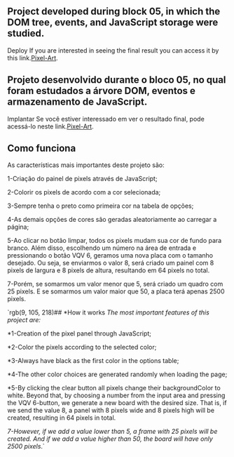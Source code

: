 ## Project developed during block 05, in which the DOM tree, events, and JavaScript storage were studied.


Deploy
If you are interested in seeing the final result you can access it by this link.[Pixel-Art](http://pixelart-pietrobucker.surge.sh/).

## Projeto desenvolvido durante o bloco 05, no qual foram estudados a árvore DOM, eventos e armazenamento de JavaScript.


Implantar
Se você estiver interessado em ver o resultado final, pode acessá-lo neste link.[Pixel-Art](http://pixelart-pietrobucker.surge.sh/).

## Como funciona
As características mais importantes deste projeto são:

1-Criação do painel de pixels através de JavaScript;

2-Colorir os pixels de acordo com a cor selecionada;

3-Sempre tenha o preto como primeira cor na tabela de opções;

4-As demais opções de cores são geradas aleatoriamente ao carregar a página;

5-Ao clicar no botão limpar, todos os pixels mudam sua cor de fundo para branco. Além disso, escolhendo um número na área de entrada e pressionando o botão VQV 6, geramos uma nova placa com o tamanho desejado. Ou seja, se enviarmos o valor 8, será criado um painel com 8 pixels de largura e 8 pixels de altura, resultando em 64 pixels no total.

7-Porém, se somarmos um valor menor que 5, será criado um quadro com 25 pixels. E se somarmos um valor maior que 50, a placa terá apenas 2500 pixels.


`rgb(9, 105, 218)## *How it works
*The most important features of this project are:*

*1-Creation of the pixel panel through JavaScript;

*2-Color the pixels according to the selected color;

*3-Always have black as the first color in the options table;

*4-The other color choices are generated randomly when loading the page;

*5-By clicking the clear button all pixels change their backgroundColor to white. Beyond that, by choosing a number from the input area and pressing the VQV 6-button, we generate a new board with the desired size. That is, if we send the value 8, a panel with 8 pixels wide and 8 pixels high will be created, resulting in 64 pixels in total.

*7-However, if we add a value lower than 5, a frame with 25 pixels will be created. And if we add a value higher than 50, the board will have only 2500 pixels*.`




<!-- Olá, Tryber!
Esse é apenas um arquivo inicial para o README do seu projeto no qual você pode customizar e reutilizar todas as vezes que for executar o trybe-publisher.

Para deixá-lo com a sua cara, basta alterar o seguinte arquivo da sua máquina: ~/.student-repo-publisher/custom/_NEW_README.md

É essencial que você preencha esse documento por conta própria, ok?
Não deixe de usar nossas dicas de escrita de README de projetos, e deixe sua criatividade brilhar!
:warning: IMPORTANTE: você precisa deixar nítido:
- quais arquivos/pastas foram desenvolvidos por você; 
- quais arquivos/pastas foram desenvolvidos por outra pessoa estudante;
- quais arquivos/pastas foram desenvolvidos pela Trybe.
-->
